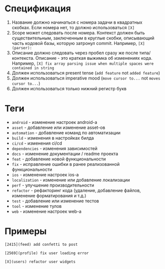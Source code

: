 # Спецификация

1. Название должно начинаться с номера задачи в квадратных скобках. Если номера нет, то должно использоваться `[X]`
2. Scope может следовать после номера. Контекст должен быть существительным, заключенным в круглые скобки, описывающий часть кодовой базы, которую затронул commit. Например, `[X](parser):`
3. Описание должно следовать через пробел сразу же после типа/контекста. Описание - это краткая выжимка об изменениях кода. Например,  `[X] fix array parsing issue when multiple spaces were contained in string`
4. Должен использоваться present tense (`add feature` not `added feature`)
5. Должен использоваться imperative mood (`move cursor to...` not `moves cursor to...`)
6. Должен использоваться только нижний регистр букв

# Теги
- `android` - изменение настроек android-а
- `asset` - добавление или изменение asset-ов 
- `automation` - добавление команд по автоматизации
- `build` - изменения в настройках билда
- `ci/cd` - изменения ci/cd
- `dependencies` - изменения зависимостей
- `docs` - изменение документации / readme проекта
- `feat` - добавление новой функциональности 
- `fix` - исправление ошибки в ранее реализованной функциональности
- `ios` - изменение настроек ios-а
- `localization` - изменение или добавление локализации 
- `perf` - улучшение производительности
- `refactor` - рефакторинг кода (удаление, добавление файлов, изменение форматирования и т.д.)
- `test` - добавление или изменение тестов
- `tool` - изменение тулов
- `web` - изменение настроек web-а

# Примеры

    [2415](feed) add confetti to post

    [2569](profile) fix user loading error

    [X](users) refactor user widgets